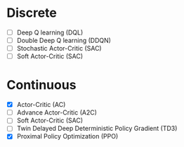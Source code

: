 # Discrete
- [ ] Deep Q learning (DQL)
- [ ] Double Deep Q learning (DDQN)
- [ ] Stochastic Actor-Critic (SAC)
- [ ] Soft Actor-Critic (SAC)

# Continuous
- [X] Actor-Critic (AC)
- [ ] Advance Actor-Critic (A2C)
- [ ] Soft Actor-Critic (SAC)
- [ ] Twin Delayed Deep Deterministic Policy Gradient (TD3)
- [X] Proximal Policy Optimization (PPO)
